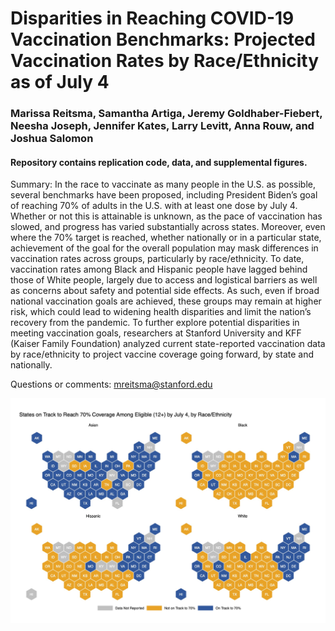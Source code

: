 # Disparities in Reaching COVID-19 Vaccination Benchmarks: Projected Vaccination Rates by Race/Ethnicity as of July 4


### Marissa Reitsma, Samantha Artiga, Jeremy Goldhaber-Fiebert, Neesha Joseph, Jennifer Kates, Larry Levitt, Anna Rouw, and Joshua Salomon

#### Repository contains replication code, data, and supplemental figures.

Summary: In the race to vaccinate as many people in the U.S. as possible, several benchmarks have been proposed, including President Biden’s goal of reaching 70% of adults in the U.S. with at least one dose by July 4. Whether or not this is attainable is unknown, as the pace of vaccination has slowed, and progress has varied substantially across states. Moreover, even where the 70% target is reached, whether nationally or in a particular state, achievement of the goal for the overall population may mask differences in vaccination rates across groups, particularly by race/ethnicity. To date, vaccination rates among Black and Hispanic people have lagged behind those of White people, largely due to access and logistical barriers as well as concerns about safety and potential side effects. As such, even if broad national vaccination goals are achieved, these groups may remain at higher risk, which could lead to widening health disparities and limit the nation’s recovery from the pandemic. To further explore potential disparities in meeting vaccination goals, researchers at Stanford University and KFF (Kaiser Family Foundation) analyzed current state-reported vaccination data by race/ethnicity to project vaccine coverage going forward, by state and nationally. 

Questions or comments: mreitsma@stanford.edu

![States on Track to Reach 70% Coverage Among Eligible (12+) by July 4, by Race/Ethnicity](https://github.com/PPML/covid_vaccination_coverage_disparities/blob/main/figures/hex_maps_binary.jpg)
